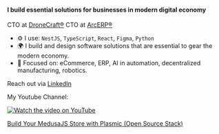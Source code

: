 #### I build essential solutions for businesses in modern digital economy

CTO at [DroneCraft®](https://dronecraft.pro)
CTO at [ArcERP®](https://arcerp.co)

- ⚙️ I use: `NestJS`, `TypeScript`, `React`, `Figma`, `Python`
- 🌍 I build and design software solutions that are essential to gear the modern economy.
- 🚀 Focused on: eCommerce, ERP, AI in automation, decentralized manufacturing, robotics.

Reach out via [LinkedIn](https://www.linkedin.com/in/pavlotsyhanok/)

My Youtube Channel:

[![Watch the video on YouTube](https://img.youtube.com/vi/XlRTJ9UEZQY/0.jpg)](https://www.youtube.com/watch?v=XlRTJ9UEZQY)

[Build Your MedusaJS Store with Plasmic (Open Source Stack)](https://www.youtube.com/watch?v=XlRTJ9UEZQY)

